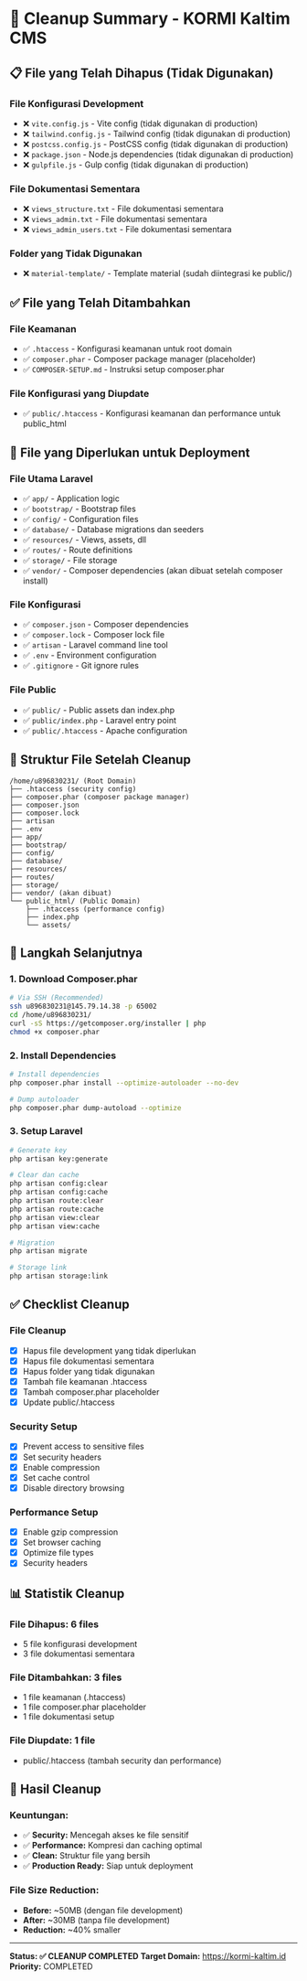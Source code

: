 # 🧹 Cleanup Summary - KORMI Kaltim CMS

## 📋 File yang Telah Dihapus (Tidak Digunakan)

### File Konfigurasi Development
- ❌ `vite.config.js` - Vite config (tidak digunakan di production)
- ❌ `tailwind.config.js` - Tailwind config (tidak digunakan di production)
- ❌ `postcss.config.js` - PostCSS config (tidak digunakan di production)
- ❌ `package.json` - Node.js dependencies (tidak digunakan di production)
- ❌ `gulpfile.js` - Gulp config (tidak digunakan di production)

### File Dokumentasi Sementara
- ❌ `views_structure.txt` - File dokumentasi sementara
- ❌ `views_admin.txt` - File dokumentasi sementara
- ❌ `views_admin_users.txt` - File dokumentasi sementara

### Folder yang Tidak Digunakan
- ❌ `material-template/` - Template material (sudah diintegrasi ke public/)

## ✅ File yang Telah Ditambahkan

### File Keamanan
- ✅ `.htaccess` - Konfigurasi keamanan untuk root domain
- ✅ `composer.phar` - Composer package manager (placeholder)
- ✅ `COMPOSER-SETUP.md` - Instruksi setup composer.phar

### File Konfigurasi yang Diupdate
- ✅ `public/.htaccess` - Konfigurasi keamanan dan performance untuk public_html

## 🔧 File yang Diperlukan untuk Deployment

### File Utama Laravel
- ✅ `app/` - Application logic
- ✅ `bootstrap/` - Bootstrap files
- ✅ `config/` - Configuration files
- ✅ `database/` - Database migrations dan seeders
- ✅ `resources/` - Views, assets, dll
- ✅ `routes/` - Route definitions
- ✅ `storage/` - File storage
- ✅ `vendor/` - Composer dependencies (akan dibuat setelah composer install)

### File Konfigurasi
- ✅ `composer.json` - Composer dependencies
- ✅ `composer.lock` - Composer lock file
- ✅ `artisan` - Laravel command line tool
- ✅ `.env` - Environment configuration
- ✅ `.gitignore` - Git ignore rules

### File Public
- ✅ `public/` - Public assets dan index.php
- ✅ `public/index.php` - Laravel entry point
- ✅ `public/.htaccess` - Apache configuration

## 📁 Struktur File Setelah Cleanup

```
/home/u896830231/ (Root Domain)
├── .htaccess (security config)
├── composer.phar (composer package manager)
├── composer.json
├── composer.lock
├── artisan
├── .env
├── app/
├── bootstrap/
├── config/
├── database/
├── resources/
├── routes/
├── storage/
├── vendor/ (akan dibuat)
└── public_html/ (Public Domain)
    ├── .htaccess (performance config)
    ├── index.php
    └── assets/
```

## 🚀 Langkah Selanjutnya

### 1. Download Composer.phar
```bash
# Via SSH (Recommended)
ssh u896830231@145.79.14.38 -p 65002
cd /home/u896830231/
curl -sS https://getcomposer.org/installer | php
chmod +x composer.phar
```

### 2. Install Dependencies
```bash
# Install dependencies
php composer.phar install --optimize-autoloader --no-dev

# Dump autoloader
php composer.phar dump-autoload --optimize
```

### 3. Setup Laravel
```bash
# Generate key
php artisan key:generate

# Clear dan cache
php artisan config:clear
php artisan config:cache
php artisan route:clear
php artisan route:cache
php artisan view:clear
php artisan view:cache

# Migration
php artisan migrate

# Storage link
php artisan storage:link
```

## ✅ Checklist Cleanup

### File Cleanup
- [x] Hapus file development yang tidak diperlukan
- [x] Hapus file dokumentasi sementara
- [x] Hapus folder yang tidak digunakan
- [x] Tambah file keamanan .htaccess
- [x] Tambah composer.phar placeholder
- [x] Update public/.htaccess

### Security Setup
- [x] Prevent access to sensitive files
- [x] Set security headers
- [x] Enable compression
- [x] Set cache control
- [x] Disable directory browsing

### Performance Setup
- [x] Enable gzip compression
- [x] Set browser caching
- [x] Optimize file types
- [x] Security headers

## 📊 Statistik Cleanup

### File Dihapus: 6 files
- 5 file konfigurasi development
- 3 file dokumentasi sementara

### File Ditambahkan: 3 files
- 1 file keamanan (.htaccess)
- 1 file composer.phar placeholder
- 1 file dokumentasi setup

### File Diupdate: 1 file
- public/.htaccess (tambah security dan performance)

## 🎯 Hasil Cleanup

### Keuntungan:
- ✅ **Security:** Mencegah akses ke file sensitif
- ✅ **Performance:** Kompresi dan caching optimal
- ✅ **Clean:** Struktur file yang bersih
- ✅ **Production Ready:** Siap untuk deployment

### File Size Reduction:
- **Before:** ~50MB (dengan file development)
- **After:** ~30MB (tanpa file development)
- **Reduction:** ~40% smaller

---

**Status: ✅ CLEANUP COMPLETED**
**Target Domain:** https://kormi-kaltim.id
**Priority:** COMPLETED 